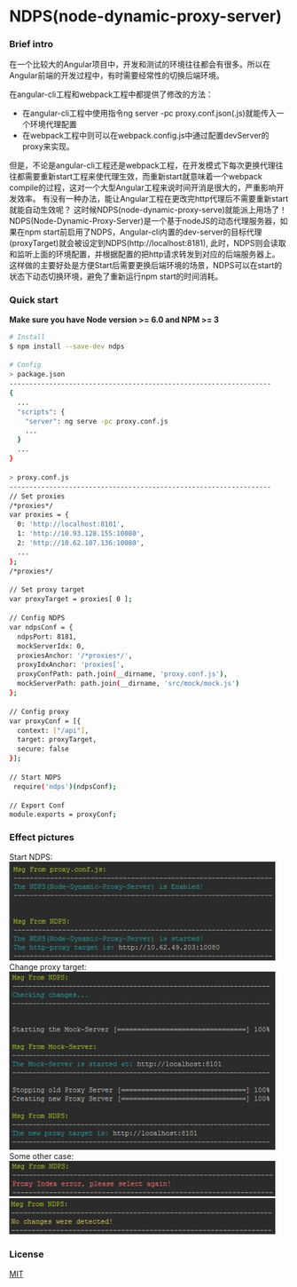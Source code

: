 # NDPS(node-dynamic-proxy-server)

### Brief intro
在一个比较大的Angular项目中，开发和测试的环境往往都会有很多。所以在Angular前端的开发过程中，有时需要经常性的切换后端环境。

在angular-cli工程和webpack工程中都提供了修改的方法： 
- 在angular-cli工程中使用指令ng server -pc proxy.conf.json(.js)就能传入一个环境代理配置
- 在webpack工程中则可以在webpack.config.js中通过配置devServer的proxy来实现。

但是，不论是angular-cli工程还是webpack工程，在开发模式下每次更换代理往往都需要重新start工程来使代理生效，而重新start就意味着一个webpack compile的过程，这对一个大型Angular工程来说时间开消是很大的，严重影响开发效率。
有没有一种办法，能让Angular工程在更改完http代理后不需要重新start就能自动生效呢？ 这时候NDPS(node-dynamic-proxy-serve)就能派上用场了！
NDPS(Node-Dynamic-Proxy-Server)是一个基于nodeJS的动态代理服务器，如果在npm start前启用了NDPS，Angular-cli内置的dev-server的目标代理(proxyTarget)就会被设定到NDPS(http://localhost:8181),
此时，NDPS则会读取和监听上面的环境配置，并根据配置的把http请求转发到对应的后端服务器上。
这样做的主要好处是方便Start后需要更换后端环境的场景，NDPS可以在start的状态下动态切换环境，避免了重新运行npm start的时间消耗。

### Quick start
**Make sure you have Node version >= 6.0 and NPM >= 3**

```bash
# Install
$ npm install --save-dev ndps

# Config
> package.json
------------------------------------------------------------------
{
  ...
  "scripts": {
    "server": ng serve -pc proxy.conf.js
    ...
  }
  ...
}

> proxy.conf.js
------------------------------------------------------------------
// Set proxies
/*proxies*/
var proxies = {
  0: 'http://localhost:8101',
  1: 'http://10.93.128.155:10080',
  2: 'http://10.62.107.136:10080',
  ...
};
/*proxies*/

// Set proxy target
var proxyTarget = proxies[ 0 ];

// Config NDPS
var ndpsConf = {
  ndpsPort: 8181,
  mockServerIdx: 0,
  proxiesAnchor: '/*proxies*/',
  proxyIdxAnchor: 'proxies[',
  proxyConfPath: path.join(__dirname, 'proxy.conf.js'),
  mockServerPath: path.join(__dirname, 'src/mock/mock.js')
};

// Config proxy
var proxyConf = [{
  context: ["/api"],
  target: proxyTarget,
  secure: false
}];

// Start NDPS
 require('ndps')(ndpsConf);
 
// Export Conf
module.exports = proxyConf;
```

### Effect pictures
Start NDPS:<br>
<img src="src/img/ndps0.jpg" width="480" alt="ndps"/><br>
Change proxy target:<br>
<img src="src/img/ndps1.jpg" width="480" alt="ndps"/><br>
Some other case:<br>
<img src="src/img/ndps2.jpg" width="480" alt="ndps"/><br>
<img src="src/img/ndps3.jpg" width="480" alt="ndps"/>

### License
 [MIT](/LICENSE)

